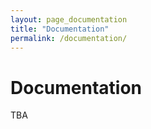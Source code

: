 ```yaml
---
layout: page_documentation
title: "Documentation"
permalink: /documentation/
---
```

# Documentation
TBA 